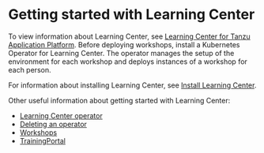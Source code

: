 # Getting started with Learning Center

To view information about Learning Center, see [Learning Center for Tanzu Application Platform](../../learning-center/about.md).
Before deploying workshops, install a Kubernetes Operator for Learning Center.
The operator manages the setup of the environment for each workshop and deploys instances of a workshop for each person.

For information about installing Learning Center,
see [Install Learning Center](../../learning-center/install-learning-center.md).

Other useful information about getting started with Learning Center:

-  [Learning Center operator](learningcenter-operator.md)
-  [Deleting an operator](deleting-learningcenter.md)
-  [Workshops](workshops.md)
-  [TrainingPortal](training-portal.md)
